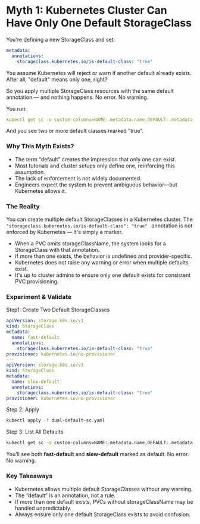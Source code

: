 # Myth 1: Kubernetes Cluster Can Have Only One Default StorageClass

You're defining a new StorageClass and set:
```yaml
metadata:
  annotations:
    storageclass.kubernetes.io/is-default-class: "true"
```
You assume Kubernetes will reject or warn if another default already exists. After all, "default" means only one, right?

So you apply multiple StorageClass resources with the same default annotation — and nothing happens. No error. No warning.

You run:
```yaml
kubectl get sc -o custom-columns=NAME:.metadata.name,DEFAULT:.metadata.annotations.storageclass\.kubernetes\.io/is-default-class
```
And you see two or more default classes marked "true".

### Why This Myth Exists?

- The term “default” creates the impression that only one can exist.
- Most tutorials and cluster setups only define one, reinforcing this assumption.
- The lack of enforcement is not widely documented.
- Engineers expect the system to prevent ambiguous behavior—but Kubernetes allows it.

### The Reality
 You can create multiple default StorageClasses in a Kubernetes cluster.
 The  `"storageclass.kubernetes.io/is-default-class": "true" ` annotation is not enforced by Kubernetes — it's simply a marker.

- When a PVC omits storageClassName, the system looks for a StorageClass with that annotation.
- If more than one exists, the behavior is undefined and provider-specific.
- Kubernetes does not raise any warning or error when multiple defaults exist.
- It's up to cluster admins to ensure only one default exists for consistent PVC provisioning.

### Experiment & Validate
Step1: Create Two Default StorageClasses

```yaml
apiVersion: storage.k8s.io/v1
kind: StorageClass
metadata:
  name: fast-default
  annotations:
    storageclass.kubernetes.io/is-default-class: "true"
provisioner: kubernetes.io/no-provisioner
---
apiVersion: storage.k8s.io/v1
kind: StorageClass
metadata:
  name: slow-default
  annotations:
    storageclass.kubernetes.io/is-default-class: "true"
provisioner: kubernetes.io/no-provisioner
```
Step 2: Apply
```sh
kubectl apply -f dual-default-sc.yaml
```
Step 3: List All Defaults
```sh
kubectl get sc -o custom-columns=NAME:.metadata.name,DEFAULT:.metadata.annotations.storageclass\.kubernetes\.io/is-default-class
```
You’ll see both **fast-default** and **slow-default** marked as default. No error. No warning.

### Key Takeaways
- Kubernetes allows multiple default StorageClasses without any warning.
- The “default” is an annotation, not a rule.
- If more than one default exists, PVCs without storageClassName may be handled unpredictably.
- Always ensure only one default StorageClass exists to avoid confusion.